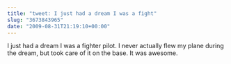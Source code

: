 ```yaml
---
title: "tweet: I just had a dream I was a fight"
slug: "3673843965"
date: "2009-08-31T21:19:10+00:00"
---
```

I just had a dream I was a fighter pilot. I never actually flew my plane during the dream, but took care of it on the base. It was awesome.